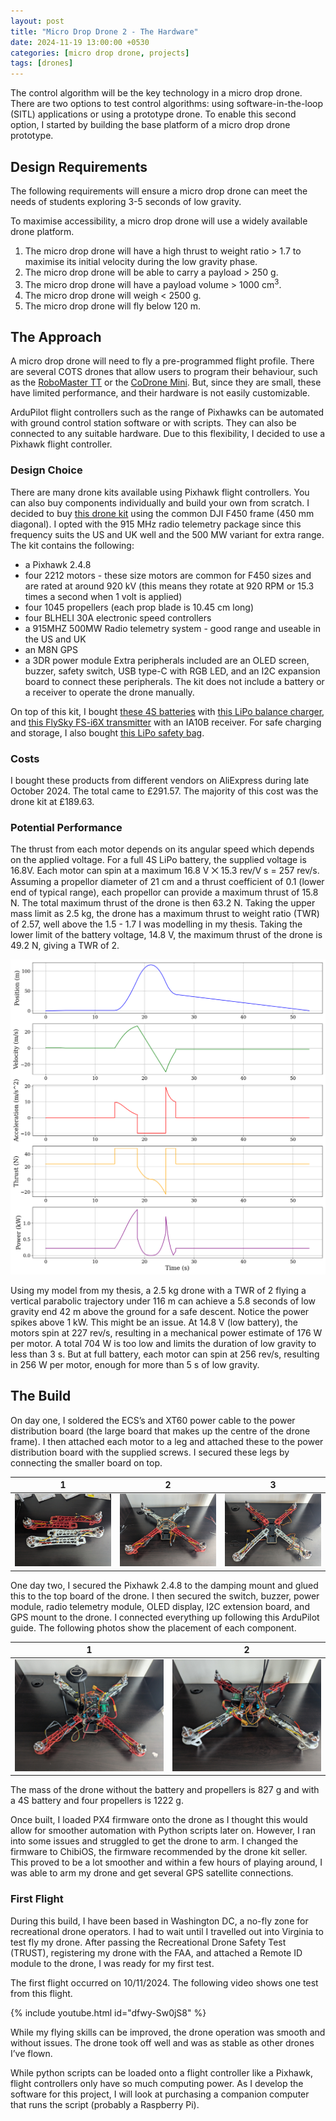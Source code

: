 ```yaml
---
layout: post
title: "Micro Drop Drone 2 - The Hardware"
date: 2024-11-19 13:00:00 +0530
categories: [micro drop drone, projects]
tags: [drones]
---
```


The control algorithm will be the key technology in a micro drop drone. There are two options to test control algorithms: using software-in-the-loop (SITL) applications or using a prototype drone. To enable this second option, I started by building the base platform of a micro drop drone prototype.

## Design Requirements
The following requirements will ensure a micro drop drone can meet the needs of students exploring 3-5 seconds of low gravity.

To maximise accessibility, a micro drop drone will use a widely available drone platform. 
1. The micro drop drone will have a high thrust to weight ratio > 1.7 to maximise its initial velocity during the low gravity phase. 
2. The micro drop drone will be able to carry a payload > 250 g.
3. The micro drop drone will have a payload volume > 1000 cm<sup>3</sup>.
4. The micro drop drone will weigh < 2500 g.
5. The micro drop drone will fly below 120 m.

## The Approach
A micro drop drone will need to fly a pre-programmed flight profile. There are several COTS drones that allow users to program their behaviour, such as the [RoboMaster TT](https://www.dji.com/robomaster-tt?site=brandsite&from=landing_page) or the [CoDrone Mini](https://www.robolink.com/products/codrone-mini). But, since they are small, these have limited performance, and their hardware is not easily customizable.

ArduPilot flight controllers such as the range of Pixhawks can be automated with ground control station software or with scripts. They can also be connected to any suitable hardware. Due to this flexibility, I decided to use a Pixhawk flight controller.

### Design Choice
There are many drone kits available using Pixhawk flight controllers. You can also buy components individually and build your own from scratch. I decided to buy [this drone kit](https://www.aliexpress.com/item/1005004806035219.html?gatewayAdapt=4itemAdapt) using the common DJI F450 frame (450 mm diagonal). I opted with the 915 MHz radio telemetry package since this frequency suits the US and UK well and the 500 MW variant for extra range. The kit contains the following:
  * a Pixhawk 2.4.8
  * four 2212 motors - these size motors are common for F450 sizes and are rated at around 920 kV (this means they rotate at 920 RPM or 15.3 times a second when 1 volt is applied)
  * four 1045 propellers (each prop blade is 10.45 cm long)
  * four BLHELI 30A electronic speed controllers
  * a 915MHZ 500MW Radio telemetry system - good range and useable in the US and UK
  * an M8N GPS
  * a 3DR power module
Extra peripherals included are an OLED screen, buzzer, safety switch, USB type-C with RGB LED, and an I2C expansion board to connect these peripherals. The kit does not include a battery or a receiver to operate the drone manually.

On top of this kit, I bought [these 4S batteries](https://www.aliexpress.com/item/1005007439526090.html?gatewayAdapt=4itemAdapt) with [this LiPo balance charger](https://www.aliexpress.com/item/1005004771454637.html?gatewayAdapt=4itemAdapt), and [this FlySky FS-i6X transmitter](https://www.aliexpress.com/item/1005006860791905.html?gatewayAdapt=4itemAdapt) with an IA10B receiver. For safe charging and storage, I also bought [this LiPo safety bag](https://www.aliexpress.com/item/1005004478094343.html?gatewayAdapt=4itemAdapt).

### Costs
I bought these products from different vendors on AliExpress during late October 2024. The total came to £291.57. The majority of this cost was the drone kit at £189.63.

### Potential Performance
The thrust from each motor depends on its angular speed which depends on the applied voltage. For a full 4S LiPo battery, the supplied voltage is 16.8V. Each motor can spin at a maximum 16.8 V ⨉ 15.3 rev/V s = 257 rev/s. Assuming a propellor diameter of 21 cm and a thrust coefficient of 0.1 (lower end of typical range), each propellor can provide a maximum thrust of 15.8 N. The total maximum thrust of the drone is then 63.2 N. Taking the upper mass limit as 2.5 kg, the drone has a maximum thrust to weight ratio (TWR) of 2.57, well above the 1.5 - 1.7 I was modelling in my thesis. Taking the lower limit of the battery voltage, 14.8 V, the maximum thrust of the drone is 49.2 N, giving a TWR of  2.

![](/images/blogpost2/mdd_solve_ivp_1.png "A Model a Micro Drop Drone's Performance with a TWR of 2")

Using my model from my thesis, a 2.5 kg drone with a TWR of 2 flying a vertical parabolic trajectory under 116 m can achieve a 5.8 seconds of low gravity end 42 m above the ground for a safe descent. Notice the power spikes above 1 kW. This might be an issue. At 14.8 V (low battery), the motors spin at 227 rev/s, resulting in a mechanical power estimate of 176 W per motor. A total 704 W is too low and limits the duration of low gravity to less than 3 s. But at full battery, each motor can spin at 256 rev/s, resulting in 256 W per motor, enough for more than 5 s of low gravity. 

## The Build
On day one, I soldered the ECS’s and XT60 power cable to the power distribution board (the large board that makes up the centre of the drone frame). I then attached each motor to a leg and attached these to the power distribution board with the supplied screws. I secured these legs by connecting the smaller board on top. 


| 1 | 2 | 3 |
:-------------------------:|:-------------------------:|:-------------------------:
![](/images/blogpost2/PXL_20241021_171654524.jpg)   | ![](/images/blogpost2/PXL_20241021_180451121.jpg) | ![](/images/blogpost2/PXL_20241021_174116037.jpg)



One day two, I secured the Pixhawk 2.4.8 to the damping mount and glued this to the top board of the drone. I then secured the switch, buzzer, power module, radio telemetry module, OLED display, I2C extension board, and GPS mount to the drone. I connected everything up following this ArduPilot guide. The following photos show the placement of each component.

| 1 | 2 |
:-------------------------:|:-------------------------:
![](/images/blogpost2/PXL_20241119_165359072.jpg)   | ![](/images/blogpost2/PXL_20241119_165443471.jpg)


The mass of the drone without the battery and propellers is 827 g and with a 4S battery and four propellers is 1222 g.

Once built, I loaded PX4 firmware onto the drone as I thought this would allow for smoother automation with Python scripts later on. However, I ran into some issues and struggled to get the drone to arm. I changed the firmware to ChibiOS, the firmware recommended by the drone kit seller. This proved to be a lot smoother and within a few hours of playing around, I was able to arm my drone and get several GPS satellite connections. 

### First Flight
During this build, I have been based in Washington DC, a no-fly zone for recreational drone operators. I had to wait until I travelled out into Virginia to test fly my drone. After passing the Recreational Drone Safety Test (TRUST), registering my drone with the FAA, and attached a Remote ID module to the drone, I was ready for my first test.

The first flight occurred on 10/11/2024. The following video shows one test from this flight. 

{% include youtube.html id="dfwy-Sw0jS8" %}


While my flying skills can be improved, the drone operation was smooth and without issues. The drone took off well and was as stable as other drones I’ve flown. 

While python scripts can be loaded onto a flight controller like a Pixhawk, flight controllers only have so much computing power. As I develop the software for this project, I will look at purchasing a companion computer that runs the script (probably a Raspberry Pi).


